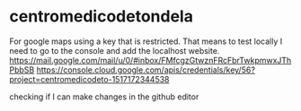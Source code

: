 # centromedicodetondela

For google maps using a key that is restricted. That means to test locally I need to go to the console and add the localhost website.
https://mail.google.com/mail/u/0/#inbox/FMfcgzGtwznFRcFbrTwkpmwxJThPbbSB
https://console.cloud.google.com/apis/credentials/key/56?project=centromedicodeto-1517172344538

checking if I can make changes in the github editor